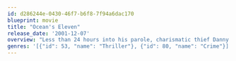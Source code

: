 ```yaml
---
id: d286244e-0430-46f7-b6f8-7f94a6dac170
blueprint: movie
title: "Ocean's Eleven"
release_date: '2001-12-07'
overview: "Less than 24 hours into his parole, charismatic thief Danny Ocean is already rolling out his next plan: In one night, Danny's hand-picked crew of specialists will attempt to steal more than $150 million from three Las Vegas casinos. But to score the cash, Danny risks his chances of reconciling with ex-wife, Tess."
genres: '[{"id": 53, "name": "Thriller"}, {"id": 80, "name": "Crime"}]'
---
```

